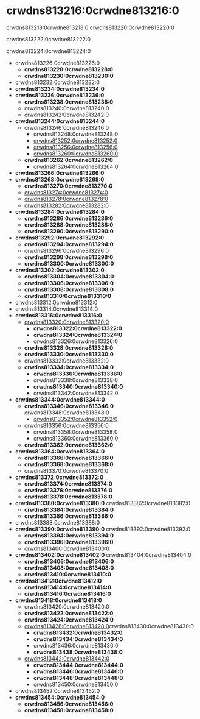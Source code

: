# crwdns813216:0crwdne813216:0

<p class="description">crwdns813218:0crwdne813218:0 crwdns813220:0crwdne813220:0</p>

crwdns813222:0crwdne813222:0

crwdns813224:0crwdne813224:0

- crwdns813226:0crwdne813226:0 
  - **crwdns813228:0crwdne813228:0**
  - **crwdns813230:0crwdne813230:0**
- crwdns813232:0crwdne813232:0
- **crwdns813234:0crwdne813234:0**
- **crwdns813236:0crwdne813236:0** 
  - **crwdns813238:0crwdne813238:0**
  - crwdns813240:0crwdne813240:0
  - crwdns813242:0crwdne813242:0
- **crwdns813244:0crwdne813244:0** 
  - crwdns813246:0crwdne813246:0 
    - crwdns813248:0crwdne813248:0
    - [crwdns813252:0crwdne813252:0](crwdns813250:0crwdne813250:0)
    - [crwdns813256:0crwdne813256:0](crwdns813254:0crwdne813254:0)
    - [crwdns813260:0crwdne813260:0](crwdns813258:0crwdne813258:0)
  - **crwdns813262:0crwdne813262:0** 
    - crwdns813264:0crwdne813264:0
- **crwdns813266:0crwdne813266:0**
- **crwdns813268:0crwdne813268:0** 
  - **crwdns813270:0crwdne813270:0**
  - [crwdns813274:0crwdne813274:0](crwdns813272:0crwdne813272:0)
  - [crwdns813278:0crwdne813278:0](crwdns813276:0crwdne813276:0)
  - [crwdns813282:0crwdne813282:0](crwdns813280:0crwdne813280:0)
- **crwdns813284:0crwdne813284:0** 
  - **crwdns813286:0crwdne813286:0**
  - **crwdns813288:0crwdne813288:0**
  - **crwdns813290:0crwdne813290:0**
- **crwdns813292:0crwdne813292:0** 
  - **crwdns813294:0crwdne813294:0**
  - crwdns813296:0crwdne813296:0
  - **crwdns813298:0crwdne813298:0**
  - **crwdns813300:0crwdne813300:0**
- **crwdns813302:0crwdne813302:0** 
  - **crwdns813304:0crwdne813304:0**
  - **crwdns813306:0crwdne813306:0**
  - **crwdns813308:0crwdne813308:0**
  - **crwdns813310:0crwdne813310:0**
- crwdns813312:0crwdne813312:0
- crwdns813314:0crwdne813314:0
- **crwdns813316:0crwdne813316:0** 
  - [crwdns813320:0crwdne813320:0](crwdns813318:0crwdne813318:0) 
    - **crwdns813322:0crwdne813322:0**
    - **crwdns813324:0crwdne813324:0**
    - crwdns813326:0crwdne813326:0
  - **crwdns813328:0crwdne813328:0**
  - **crwdns813330:0crwdne813330:0**
  - crwdns813332:0crwdne813332:0
  - **crwdns813334:0crwdne813334:0** 
    - **crwdns813336:0crwdne813336:0**
    - crwdns813338:0crwdne813338:0
    - **crwdns813340:0crwdne813340:0**
    - crwdns813342:0crwdne813342:0
- **crwdns813344:0crwdne813344:0** 
  - **crwdns813346:0crwdne813346:0** crwdns813348:0crwdne813348:0 
    - [crwdns813352:0crwdne813352:0](crwdns813350:0crwdne813350:0)
  - [crwdns813356:0crwdne813356:0](crwdns813354:0crwdne813354:0) 
    - crwdns813358:0crwdne813358:0
    - crwdns813360:0crwdne813360:0
  - **crwdns813362:0crwdne813362:0**
- **crwdns813364:0crwdne813364:0** 
  - **crwdns813366:0crwdne813366:0**
  - **crwdns813368:0crwdne813368:0**
  - crwdns813370:0crwdne813370:0
- **crwdns813372:0crwdne813372:0** 
  - **crwdns813374:0crwdne813374:0**
  - **crwdns813376:0crwdne813376:0**
  - **crwdns813378:0crwdne813378:0**
- **crwdns813380:0crwdne813380:0** crwdns813382:0crwdne813382:0 
  - **crwdns813384:0crwdne813384:0**
  - **crwdns813386:0crwdne813386:0**
- crwdns813388:0crwdne813388:0
- **crwdns813390:0crwdne813390:0** crwdns813392:0crwdne813392:0 
  - **crwdns813394:0crwdne813394:0**
  - **crwdns813396:0crwdne813396:0**
  - [crwdns813400:0crwdne813400:0](crwdns813398:0crwdne813398:0)
- **crwdns813402:0crwdne813402:0** crwdns813404:0crwdne813404:0 
  - **crwdns813406:0crwdne813406:0**
  - **crwdns813408:0crwdne813408:0**
  - **crwdns813410:0crwdne813410:0**
- **crwdns813412:0crwdne813412:0** 
  - **crwdns813414:0crwdne813414:0**
  - **crwdns813416:0crwdne813416:0**
- **crwdns813418:0crwdne813418:0** 
  - crwdns813420:0crwdne813420:0
  - **crwdns813422:0crwdne813422:0**
  - **crwdns813424:0crwdne813424:0**
  - [crwdns813428:0crwdne813428:0](crwdns813426:0crwdne813426:0)crwdns813430:0crwdne813430:0 
    - **crwdns813432:0crwdne813432:0**
    - **crwdns813434:0crwdne813434:0**
    - crwdns813436:0crwdne813436:0
    - **crwdns813438:0crwdne813438:0**
  - [crwdns813442:0crwdne813442:0](crwdns813440:0crwdne813440:0) 
    - **crwdns813444:0crwdne813444:0**
    - **crwdns813446:0crwdne813446:0**
    - **crwdns813448:0crwdne813448:0**
    - crwdns813450:0crwdne813450:0
- crwdns813452:0crwdne813452:0
- **crwdns813454:0crwdne813454:0** 
  - **crwdns813456:0crwdne813456:0**
  - **crwdns813458:0crwdne813458:0**